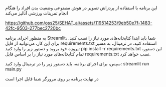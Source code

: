 این برنامه با استفاده از پردزاش تصویر در هوش مصنوعی وضعیت بدن افراد را هنگام انجام تمرینات ورزشی آنالیز می‌کند


https://github.com/oss25/SEHAT_ai/assets/119514253/9eb50e7f-1483-42fc-9503-277bec2720bc





به منظور اجرای برنامه Streamlit،
شما باید ابتدا کتابخانه‌های مورد نیاز را نصب کنید.
برای این کار، می‌توانید از فایل requirements.txt استفاده کنید.
در ترمینال، به مسیر پروژه خود بروید و دستور زیر را وارد کنید:
pip install -r requirements.txt
 این دستور، تمام کتابخانه‌های مورد نیاز را بر اساس فایل requirements.txt نصب خواهد کرد.

 سپس، برای اجرای برنامه، باید دستور زیر را در ترمینال وارد کنید:
streamlit run main.py

در نهایت برنامه بر روی مرورگر شما قابل اجرا است
